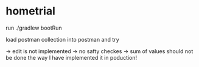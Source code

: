 # hometrial

run ./gradlew bootRun


load postman collection into postman and try

-> edit is not implemented
-> no safty checkes
-> sum of values should not be done the way I have implemented it in poduction!
